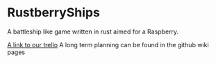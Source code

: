 # RustberryShips
A battleship like game written in rust aimed for a Raspberry.

[A link to our trello](https://trello.com/b/XIkwYw4r/teamboard)
A long term planning can be found in the github wiki pages
